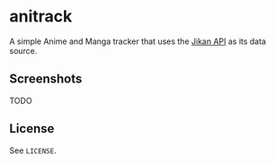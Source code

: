 # anitrack

A simple Anime and Manga tracker that uses the [Jikan API]() as
its data source.

## Screenshots

TODO

## License

See `LICENSE`.
